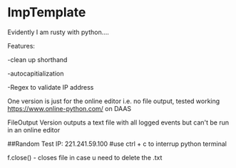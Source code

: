 # ImpTemplate

Evidently I am rusty with python....


Features:

-clean up shorthand

-autocapitialization

-Regex to validate IP address



One version is just for the online editor i.e. no file output, tested working https://www.online-python.com/ on DAAS


FileOutput Version outputs a text file with all logged events but can't be run in an online editor

##Random Test IP: 221.241.59.100
#use ctrl + c to interrup python terminal


f.close() - closes file in case u need to delete the .txt
